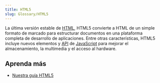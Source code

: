 ```yaml
---
title: HTML5
slug: Glossary/HTML5
---
```


La última versión estable de [HTML](/es/docs/Glossary/HTML), HTML5 convierte a HTML de un simple formato de marcado para estructurar documentos en una plataforma completa de desarrollo de aplicaciones. Entre otras características, HTML5 incluye nuevos elementos y [API](/es/docs/Glossary/API) de [JavaScript](/es/docs/Glossary/JavaScript) para mejorar el almacenamiento, la multimedia y el acceso al hardware.

## Aprenda más

- [Nuestra guía HTML5](/es/docs/Glossary/HTML5)
